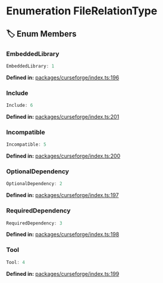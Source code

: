 # Enumeration FileRelationType

## 🏷️ Enum Members

### EmbeddedLibrary

```ts
EmbeddedLibrary: 1
```
<p style="font-size: 14px; color: var(--vp-c-text-2)">
<strong>Defined in:</strong> <a href="https://github.com/voxelum/minecraft-launcher-core-node/blob/master/packages/curseforge/index.ts#L196" target="_blank" rel="noreferrer">packages/curseforge/index.ts:196</a>
</p>


### Include

```ts
Include: 6
```
<p style="font-size: 14px; color: var(--vp-c-text-2)">
<strong>Defined in:</strong> <a href="https://github.com/voxelum/minecraft-launcher-core-node/blob/master/packages/curseforge/index.ts#L201" target="_blank" rel="noreferrer">packages/curseforge/index.ts:201</a>
</p>


### Incompatible

```ts
Incompatible: 5
```
<p style="font-size: 14px; color: var(--vp-c-text-2)">
<strong>Defined in:</strong> <a href="https://github.com/voxelum/minecraft-launcher-core-node/blob/master/packages/curseforge/index.ts#L200" target="_blank" rel="noreferrer">packages/curseforge/index.ts:200</a>
</p>


### OptionalDependency

```ts
OptionalDependency: 2
```
<p style="font-size: 14px; color: var(--vp-c-text-2)">
<strong>Defined in:</strong> <a href="https://github.com/voxelum/minecraft-launcher-core-node/blob/master/packages/curseforge/index.ts#L197" target="_blank" rel="noreferrer">packages/curseforge/index.ts:197</a>
</p>


### RequiredDependency

```ts
RequiredDependency: 3
```
<p style="font-size: 14px; color: var(--vp-c-text-2)">
<strong>Defined in:</strong> <a href="https://github.com/voxelum/minecraft-launcher-core-node/blob/master/packages/curseforge/index.ts#L198" target="_blank" rel="noreferrer">packages/curseforge/index.ts:198</a>
</p>


### Tool

```ts
Tool: 4
```
<p style="font-size: 14px; color: var(--vp-c-text-2)">
<strong>Defined in:</strong> <a href="https://github.com/voxelum/minecraft-launcher-core-node/blob/master/packages/curseforge/index.ts#L199" target="_blank" rel="noreferrer">packages/curseforge/index.ts:199</a>
</p>


